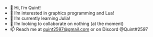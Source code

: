 - 👋 Hi, I’m Quint!
- 👀 I’m interested in graphics programming and Lua!
- 🌱 I’m currently learning Julia!
- 💞️ I’m looking to collaborate on nothing (at the moment)
- 📫 Reach me at quint2597@gmail.com or on Discord @Quint#2597

<!---
Quint2597/Quint2597 is a ✨ special ✨ repository because its `README.md` (this file) appears on your GitHub profile.
You can click the Preview link to take a look at your changes.
--->
